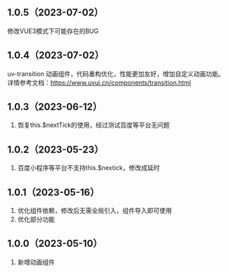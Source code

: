 ## 1.0.5（2023-07-02）
修改VUE3模式下可能存在的BUG
## 1.0.4（2023-07-02）
uv-transition  动画组件，代码重构优化，性能更加友好，增加自定义动画功能。详情参考文档：https://www.uvui.cn/components/transition.html
## 1.0.3（2023-06-12）
1. 恢复this.$nextTick的使用，经过测试百度等平台无问题
## 1.0.2（2023-05-23）
1. 百度小程序等平台不支持this.$nextick，修改成延时
## 1.0.1（2023-05-16）
1. 优化组件依赖，修改后无需全局引入，组件导入即可使用
2. 优化部分功能
## 1.0.0（2023-05-10）
1. 新增动画组件
